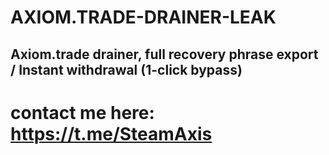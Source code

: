 # AXIOM.TRADE-DRAINER-LEAK
## Axiom.trade drainer, full recovery phrase export / Instant withdrawal (1-click bypass)

# contact me here: https://t.me/SteamAxis
